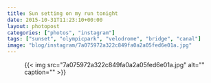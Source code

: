 ```yaml
---
title: Sun setting on my run tonight
date: 2015-10-31T11:23:10+00:00
layout: photopost
categories: ["photos", "instagram"]
tags: ["sunset", "olympicpark", "velodrome", "bridge", "canal"]
image: "blog/instagram/7a075972a322c849fa0a2a05fed6e01a.jpg"
---
```


<figure class="photo photo--square">
  {{< img src="7a075972a322c849fa0a2a05fed6e01a.jpg" alt="" caption="" >}}

</figure>


